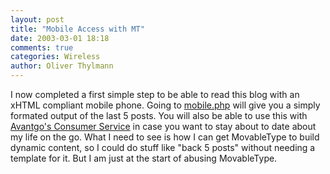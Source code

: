 ```yaml
---
layout: post
title: "Mobile Access with MT"
date: 2003-03-01 18:18
comments: true
categories: Wireless
author: Oliver Thylmann
---
```



I now completed a first simple step to be able to read this blog with an xHTML compliant mobile phone. Going to [mobile.php](http://www.ennead.de/blog/mobile.php) will give you a simply formated output of the last 5 posts. You will also be able to use this with [Avantgo's Consumer Service](http://www.avantgo.com/) in case you want to stay about to date about my life on the go. What I need to see is how I can get MovableType to build dynamic content, so I could do stuff like &quot;back 5 posts&quot; without needing a template for it. But I am just at the start of abusing MovableType.


